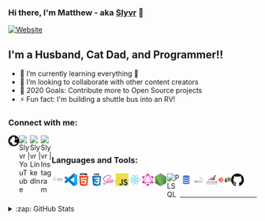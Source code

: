 ### Hi there, I'm Matthew - aka [Slyvr][website] 👋 

[![Website](https://slyvr.github.io/)](https://slyvr.github.io/)

## I'm a Husband, Cat Dad, and Programmer!!

- 🌱 I’m currently learning everything 🤣
- 👯 I’m looking to collaborate with other content creators
- 🥅 2020 Goals: Contribute more to Open Source projects
- ⚡ Fun fact: I'm building a shuttle bus into an RV!

### Connect with me:

[<img align="left" alt="slyvr.github.io/" width="22px" src="https://raw.githubusercontent.com/iconic/open-iconic/master/svg/globe.svg" />][website]
[<img align="left" alt="Slyvr | YouTube" width="22px" src="https://cdn.jsdelivr.net/npm/simple-icons@v3/icons/youtube.svg" />][youtube]
[<img align="left" alt="Slyvr | LinkedIn" width="22px" src="https://cdn.jsdelivr.net/npm/simple-icons@v3/icons/linkedin.svg" />][linkedin]
[<img align="left" alt="Slyvr | Instagram" width="22px" src="https://cdn.jsdelivr.net/npm/simple-icons@v3/icons/instagram.svg" />][instagram]

<br />

### Languages and Tools:

[<img align="left" alt="Java" width="26px" src="https://raw.githubusercontent.com/github/explore/80688e429a7d4ef2fca1e82350fe8e3517d3494d/topics/java/java.png" />][gitprofile]
[<img align="left" alt="Visual Studio Code" width="26px" src="https://raw.githubusercontent.com/github/explore/80688e429a7d4ef2fca1e82350fe8e3517d3494d/topics/visual-studio-code/visual-studio-code.png" />][gitprofile]
[<img align="left" alt="HTML5" width="26px" src="https://raw.githubusercontent.com/github/explore/80688e429a7d4ef2fca1e82350fe8e3517d3494d/topics/html/html.png" />][gitprofile]
[<img align="left" alt="CSS3" width="26px" src="https://raw.githubusercontent.com/github/explore/80688e429a7d4ef2fca1e82350fe8e3517d3494d/topics/css/css.png" />][gitprofile]
[<img align="left" alt="Sass" width="26px" src="https://raw.githubusercontent.com/github/explore/80688e429a7d4ef2fca1e82350fe8e3517d3494d/topics/sass/sass.png" />][gitprofile]
[<img align="left" alt="JavaScript" width="26px" src="https://raw.githubusercontent.com/github/explore/80688e429a7d4ef2fca1e82350fe8e3517d3494d/topics/javascript/javascript.png" />][gitprofile]
[<img align="left" alt="React" width="26px" src="https://raw.githubusercontent.com/github/explore/80688e429a7d4ef2fca1e82350fe8e3517d3494d/topics/react/react.png" />][gitprofile]
[<img align="left" alt="GraphQL" width="26px" src="https://raw.githubusercontent.com/github/explore/80688e429a7d4ef2fca1e82350fe8e3517d3494d/topics/graphql/graphql.png" />][gitprofile]
[<img align="left" alt="Node.js" width="26px" src="https://raw.githubusercontent.com/github/explore/80688e429a7d4ef2fca1e82350fe8e3517d3494d/topics/nodejs/nodejs.png" />][gitprofile]
[<img align="left" alt="PLSQL" width="26px" src="https://raw.githubusercontent.com/github/explore/80688e429a7d4ef2fca1e82350fe8e3517d3494d/topics/plsql/plsql.png" />][gitprofile]
[<img align="left" alt="SQL" width="26px" src="https://raw.githubusercontent.com/github/explore/80688e429a7d4ef2fca1e82350fe8e3517d3494d/topics/sql/sql.png" />][gitprofile]
[<img align="left" alt="MySQL" width="26px" src="https://raw.githubusercontent.com/github/explore/80688e429a7d4ef2fca1e82350fe8e3517d3494d/topics/mysql/mysql.png" />][gitprofile]
[<img align="left" alt="MariaDB" width="26px" src="https://raw.githubusercontent.com/github/explore/80688e429a7d4ef2fca1e82350fe8e3517d3494d/topics/mariadb/mariadb.png" />][gitprofile]
[<img align="left" alt="Git" width="26px" src="https://raw.githubusercontent.com/github/explore/80688e429a7d4ef2fca1e82350fe8e3517d3494d/topics/git/git.png" />][gitprofile]
[<img align="left" alt="GitHub" width="26px" src="https://raw.githubusercontent.com/github/explore/78df643247d429f6cc873026c0622819ad797942/topics/github/github.png" />][gitprofile]

<br />
<br />

---

<details>
  <summary>:zap: GitHub Stats</summary>

  <img align="left" alt="Slyvr's GitHub Stats" src="https://github-readme-stats.codestackr.vercel.app/api?username=Slyvr&show_icons=true&hide_border=true" />

</details>

[website]: https://slyvr.github.io/
[youtube]: https://www.youtube.com/channel/UCF1z8R_51gC4aacyE3We5DA
[instagram]: https://www.instagram.com/mschrum89/
[linkedin]: https://www.linkedin.com/in/mschrum/
[gitprofile]: https://github.com/Slyvr?tab=repositories